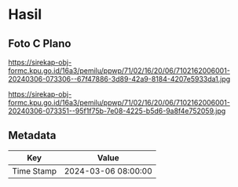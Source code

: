# Hasil

## Foto C Plano

https://sirekap-obj-formc.kpu.go.id/16a3/pemilu/ppwp/71/02/16/20/06/7102162006001-20240306-073306--67f47886-3d89-42a9-8184-4207e5933da1.jpg

https://sirekap-obj-formc.kpu.go.id/16a3/pemilu/ppwp/71/02/16/20/06/7102162006001-20240306-073351--95f1f75b-7e08-4225-b5d6-9a8f4e752059.jpg


## Metadata

| Key        | Value               |
| ---------- | ------------------- |
| Time Stamp | 2024-03-06 08:00:00 |



